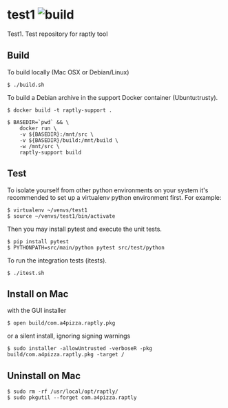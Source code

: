 # test1 ![build](https://travis-ci.org/arthurcrawford/test1.svg?branch=master)
Test1.  Test repository for raptly tool

## Build
To build locally (Mac OSX or Debian/Linux)

    $ ./build.sh

To build a Debian archive in the support Docker container (Ubuntu:trusty).

    $ docker build -t raptly-support .
    
    $ BASEDIR=`pwd` && \
        docker run \
        -v ${BASEDIR}:/mnt/src \
        -v ${BASEDIR}/build:/mnt/build \
        -w /mnt/src \
        raptly-support build
  
## Test

To isolate yourself from other python environments on your system it's recommended to set up a virtualenv python environment first.  For example:

    $ virtualenv ~/venvs/test1
    $ source ~/venvs/test1/bin/activate

Then you may install pytest and execute the unit tests.

    $ pip install pytest
    $ PYTHONPATH=src/main/python pytest src/test/python

To run the integration tests (itests).

    $ ./itest.sh

## Install on Mac

with the GUI installer 

    $ open build/com.a4pizza.raptly.pkg
    
or a silent install, ignoring signing warnings
    
    $ sudo installer -allowUntrusted -verboseR -pkg build/com.a4pizza.raptly.pkg -target /

## Uninstall on Mac
    
    $ sudo rm -rf /usr/local/opt/raptly/
    $ sudo pkgutil --forget com.a4pizza.raptly
    
    
